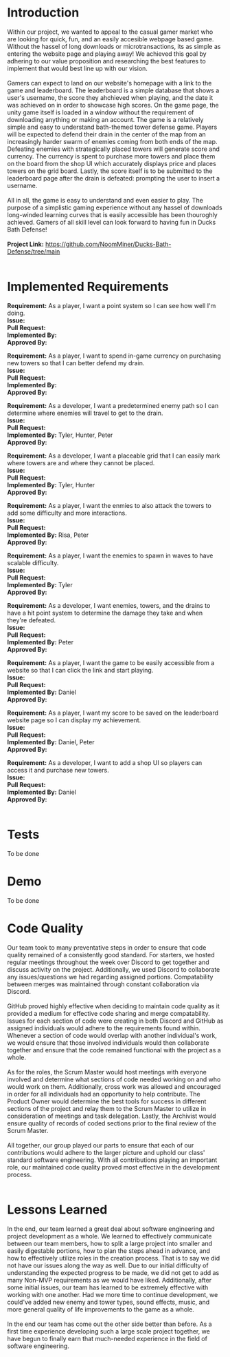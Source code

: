 # Introduction
Within our project, we wanted to appeal to the casual gamer market who are looking for quick, fun, and an easily accesible webpage based game.
Without the hassel of long downloads or microtransactions, its as simple as entering the website page and playing away!
We achieved this goal by adhering to our value proposition and researching the best features to implement that would best line up with our vision.
<br>
<br>
Gamers can expect to land on our website's homepage with a link to the game and leaderboard. 
The leaderboard is a simple database that shows a user's username, the score they ahchieved when playing, and the date it was achieved on in order to showcase high scores.
On the game page, the unity game itself is loaded in a window without the requirement of downloading anything or making an account.
The game is a relatively simple and easy to understand bath-themed tower defense game.
Players will be expected to defend their drain in the center of the map from an increasingly harder swarm of enemies coming from both ends of the map.
Defeating enemies with strategically placed towers will generate score and currency.
The currency is spent to purchase more towers and place them on the board from the shop UI which accurately displays price and places towers on the grid board.
Lastly, the score itself is to be submitted to the leaderboard page after the drain is defeated: prompting the user to insert a username.
<br>
<br>
All in all, the game is easy to understand and even easier to play.
The purpose of a simplistic gaming experience without any hassel of downloads long-winded learning curves that is easily accessible has been thouroghly achieved.
Gamers of all skill level can look forward to having fun in Ducks Bath Defense!
<br>
<br>
**Project Link:** https://github.com/NoomMiner/Ducks-Bath-Defense/tree/main
<br>
<br>

# Implemented Requirements
**Requirement:** As a player, I want a point system so I can see how well I'm doing.
<br>
**Issue:**
<br>
**Pull Request:**
<br>
**Implemented By:**
<br>
**Approved By:**
<br>

**Requirement:** As a player, I want to spend in-game currency on purchasing new towers so that I can better defend my drain.
<br>
**Issue:**
<br>
**Pull Request:**
<br>
**Implemented By:**
<br>
**Approved By:**
<br>

**Requirement:** As a developer, I want a predetermined enemy path so I can determine where enemies will travel to get to the drain.
<br>
**Issue:**
<br>
**Pull Request:**
<br>
**Implemented By:** Tyler, Hunter, Peter
<br>
**Approved By:**
<br>

**Requirement:** As a developer, I want a placeable grid that I can easily mark where towers are and where they cannot be placed.
<br>
**Issue:**
<br>
**Pull Request:**
<br>
**Implemented By:** Tyler, Hunter
<br>
**Approved By:**
<br>

**Requirement:** As a player, I want the enmies to also attack the towers to add some difficulty and more interactions.
<br>
**Issue:**
<br>
**Pull Request:**
<br>
**Implemented By:** Risa, Peter
<br>
**Approved By:**
<br>

**Requirement:** As a player, I want the enemies to spawn in waves to have  scalable difficulty.
<br>
**Issue:**
<br>
**Pull Request:**
<br>
**Implemented By:** Tyler
<br>
**Approved By:**
<br>

**Requirement:** As a developer, I want enemies, towers, and the drains to have a hit point system to determine the damage they take and when they're defeated.
<br>
**Issue:**
<br>
**Pull Request:**
<br>
**Implemented By:** Peter
<br>
**Approved By:**
<br>

**Requirement:** As a player, I want the game to be easily accessible from a website so that I can click the link and start playing.
<br>
**Issue:**
<br>
**Pull Request:**
<br>
**Implemented By:** Daniel
<br>
**Approved By:**
<br>

**Requirement:** As a player, I want my score to be saved on the leaderboard website page so I can display my achievement.
<br>
**Issue:**
<br>
**Pull Request:**
<br>
**Implemented By:** Daniel, Peter
<br>
**Approved By:**
<br>

**Requirement:** As a developer, I want to add a shop UI so players can access it and purchase new towers.
<br>
**Issue:**
<br>
**Pull Request:**
<br>
**Implemented By:** Daniel
<br>
**Approved By:**
<br>
<br>

# Tests
To be done

# Demo
To be done

# Code Quality
Our team took to many preventative steps in order to ensure that code quality remained of a consistently good standard.
For starters, we hosted regular meetings throughout the week over Discord to get together and discuss activity on the project.
Additionally, we used Discord to collaborate any issues/questions we had regarding assigned portions.
Compatability between merges was maintained through constant collaboration via Discord.
<br>
<br>
GitHub proved highly effective when deciding to maintain code quality as it provided a medium for effective code sharing and merge compatability.
Issues for each section of code were creating in both Discord and GitHub as assigned individuals would adhere to the requirements found within.
Whenever a section of code would overlap with another individual's work, we would ensure that those involved individuals would then collaborate together and ensure that the code remained functional with the project as a whole.
<br>
<br>
As for the roles, the Scrum Master would host meetings with everyone involved and determine what sections of code needed working on and who would work on them.
Additionally, cross work was allowed and encouraged in order for all individuals had an opportunity to help contribute.
The Product Owner would determine the best tools for success in different sections of the project and relay them to the Scrum Master to utilize in consideration of meetings and task delegation.
Lastly, the Archivist would ensure quality of records of coded sections prior to the final review of the Scrum Master.
<br>
<br>
All together, our group played our parts to ensure that each of our contributions would adhere to the larger picture and uphold our class' standard software engineering.
With all contributions playing an important role, our maintained code quality proved most effective in the development process.
<br>
<br>

# Lessons Learned
In the end, our team learned a great deal about software engineering and project development as a whole.
We learned to effectively communicate between our team members, how to split a large project into smaller and easily digestable portions, how to plan the steps ahead in advance, and how to effectively utilize roles in the creation process.
That is to say we did not have our issues along the way as well.
Due to our initial difficulty of understanding the expected progress to be made, we did not get to add as many Non-MVP requirements as we would have liked.
Additionally, after some initial issues, our team has learned to be extremely effective with working with one another.
Had we more time to continue development, we could've added new enemy and tower types, sound effects, music, and more general quality of life improvements to the game as a whole.
<br>
<br>
In the end our team has come out the other side better than before. 
As a first time experience developing such a large scale project together, we have begun to finally earn that much-needed experience in the field of software engineering.
